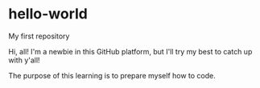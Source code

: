 # hello-world
My first repository

Hi, all!
I'm a newbie in this GitHub platform, but I'll try my best to catch up with y'all!

The purpose of this learning is to prepare myself how to code.
